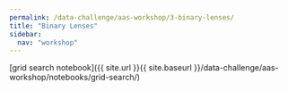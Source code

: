 ```yaml
---
permalink: /data-challenge/aas-workshop/3-binary-lenses/
title: "Binary Lenses"
sidebar:
  nav: "workshop"
---
```



<!-- Arjun's notebook -->
[grid search notebook]({{ site.url }}{{ site.baseurl }}/data-challenge/aas-workshop/notebooks/grid-search/)
